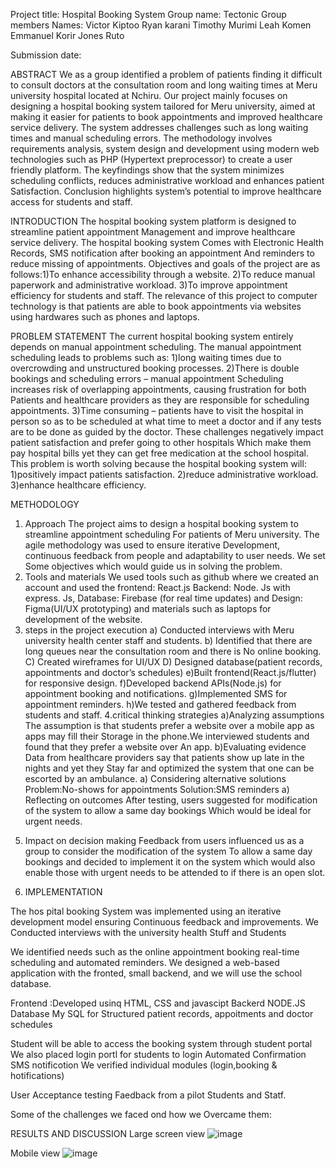 


Project title: Hospital Booking System 
Group name: Tectonic
Group members
Names: Victor Kiptoo
	Ryan karani
	Timothy Murimi
	Leah Komen
	Emmanuel Korir
	Jones Ruto

Submission date:












ABSTRACT
We as a group identified a problem of patients finding it difficult to consult doctors 
at the consultation room and long waiting times at Meru university hospital located
at Nchiru. Our project mainly focuses on designing a hospital booking system tailored
for Meru university, aimed at making it easier for patients to book appointments and
improved healthcare service delivery. The system addresses challenges such as long 
waiting times and manual scheduling errors. The methodology involves requirements 
analysis, system design and development using modern web technologies such as PHP
(Hypertext preprocessor) to create a user friendly platform. The keyfindings show that the system minimizes scheduling conflicts, reduces administrative workload and enhances patient
Satisfaction. Conclusion highlights system’s potential to improve healthcare access for students 
and staff.

















INTRODUCTION
The hospital booking system platform is designed to streamline patient appointment
Management and improve healthcare service delivery. The hospital booking system
Comes with Electronic Health Records, SMS notification after booking an appointment
And reminders to reduce missing of appointments. Objectives and goals of the project 
are as follows:1)To enhance accessibility through a website.
		2)To reduce manual paperwork and administrative workload.
		3)To improve appointment efficiency for students and staff.
The relevance of this project to computer technology is that patients are able to book
appointments via websites using hardwares such as phones and laptops.















PROBLEM STATEMENT
The current hospital booking system entirely depends on manual appointment scheduling.
The manual appointment scheduling leads to problems such as:
1)long waiting times due to overcrowding and unstructured booking processes.
2)There is double bookings and scheduling errors – manual appointment
Scheduling increases risk of overlapping appointments, causing frustration for both
Patients and healthcare providers as they are responsible for scheduling appointments.
3)Time consuming – patients have to visit the hospital in person so as to  be scheduled 
at what time to meet a doctor and if any tests are to be done as guided by the doctor.
These challenges negatively impact patient satisfaction and prefer going to other hospitals
Which make them pay hospital bills yet they can get free medication at the school hospital.
This problem is worth solving because the hospital booking system will:
1)positively impact patients satisfaction.
2)reduce administrative workload.
3)enhance healthcare efficiency.









METHODOLOGY
1.	Approach
The project aims to design a hospital booking system to streamline appointment scheduling
For patients of Meru university. The agile methodology was used to ensure iterative 
Development, continuous feedback from people and adaptability to user needs. We set
Some objectives which would guide us in solving the problem.
1.	Tools and materials
We used tools such as github where we created an account and used the frontend: React.js
Backend: Node. Js with express. Js, Database: Firebase (for real time updates) and Design:
Figma(UI/UX prototyping) and materials such as laptops for development of the website.
1.	steps in the project execution
a)	Conducted interviews with Meru university health center staff and students.
b)	Identified that there are long queues near the consultation room and there is
No online booking.
C)	Created wireframes for UI/UX
D)	Designed database(patient records, appointments and doctor’s schedules)
e)Built frontend(React.js/flutter) for responsive design.
f)Developed backend APIs(Node.js) for appointment booking and notifications.
g)Implemented SMS for appointment reminders.
h)We tested and gathered feedback from students and staff.
4.critical thinking strategies
a)Analyzing assumptions
The assumption is that students prefer a website over a mobile app as apps may fill their
Storage in the phone.We interviewed students and found that they prefer a website over
An app.
b)Evaluating evidence
Data from healthcare providers say that patients show up late in the nights and yet they
Stay far and optimized the system that one can be escorted by an ambulance.
a)	Considering alternative solutions
Problem:No-shows for appointments
Solution:SMS reminders
a)	Reflecting on outcomes
After testing, users suggested for modification of the system to allow a same day bookings
Which would be ideal for urgent needs.

5)	Impact on decision making
Feedback from users influenced us as a group to consider the modification of the system
To allow a same day bookings and decided to implement it on the system which would
also enable those with urgent needs to be attended to if there is an open slot.


6) IMPLEMENTATION

The hos pital
booking System was implemented using an 
iterative development model ensuring
Continuous feedback and improvements.
We Conducted
interviews with the university health
Stuff and
Students

We identified needs such as the online appointment
booking real-time scheduling and automated reminders.
We designed a web-based application with the fronted, small backend, and we will use the school database.

Frontend :Developed usinq HTML, CSS and javascipt
Backerd NODE.JS
Database My SQL for Structured
patient records, appoitments and doctor schedules

Student will be able to access the booking system through student portal
We also placed login portl for students to login
Automated Confirmation SMS notificotion
We verified individual modules (login,booking & hotifications)

User Acceptance testing Faedback from a pilot
Students and Statf.

Some of the challenges we faced ond how we
Overcame them:









RESULTS AND DISCUSSION
Large screen view
 ![image](https://github.com/user-attachments/assets/05cce513-ed2c-4945-b5c8-264573bf595c)
 
 Mobile view
 ![image](https://github.com/user-attachments/assets/dc8ecd17-05b0-4d9c-b515-e17ed2752ddf)

